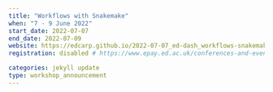 ```yaml
---
title: "Workflows with Snakemake" 
when: "7 - 9 June 2022"
start_date: 2022-07-07
end_date: 2022-07-09
website: https://edcarp.github.io/2022-07-07_ed-dash_workflows-snakemake/
registration: disabled # https://www.epay.ed.ac.uk/conferences-and-events/college-of-medicine-and-veterinary-medicine/school-of-molecular-genetic-and-population-health-sciences/igmm/workflows-with-snakemake

categories: jekyll update
type: workshop_announcement
--- 
```

